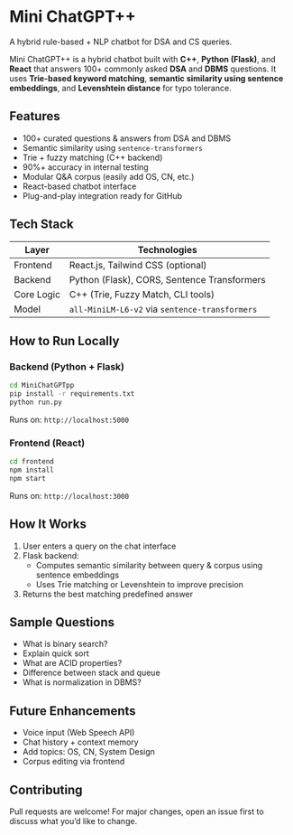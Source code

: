 # Mini ChatGPT++
A hybrid rule-based + NLP chatbot for DSA and CS queries.

Mini ChatGPT++ is a hybrid chatbot built with **C++**, **Python (Flask)**, and **React** that answers 100+ commonly asked **DSA** and **DBMS** questions. It uses **Trie-based keyword matching**, **semantic similarity using sentence embeddings**, and **Levenshtein distance** for typo tolerance.

## Features

-  100+ curated questions & answers from DSA and DBMS
-  Semantic similarity using `sentence-transformers`
-  Trie + fuzzy matching (C++ backend)
-  90%+ accuracy in internal testing
-  Modular Q&A corpus (easily add OS, CN, etc.)
-  React-based chatbot interface
-  Plug-and-play integration ready for GitHub


## Tech Stack

| Layer      | Technologies                            |
|------------|-----------------------------------------|
| Frontend   | React.js, Tailwind CSS (optional)       |
| Backend    | Python (Flask), CORS, Sentence Transformers |
| Core Logic | C++ (Trie, Fuzzy Match, CLI tools)       |
| Model      | `all-MiniLM-L6-v2` via `sentence-transformers` |



##  How to Run Locally

###  Backend (Python + Flask)
```bash
cd MiniChatGPTpp
pip install -r requirements.txt
python run.py
```
Runs on: `http://localhost:5000`

###  Frontend (React)
```bash
cd frontend
npm install
npm start
```
Runs on: `http://localhost:3000`


##  How It Works

1. User enters a query on the chat interface
2. Flask backend:
   - Computes semantic similarity between query & corpus using sentence embeddings
   - Uses Trie matching or Levenshtein to improve precision
3. Returns the best matching predefined answer


## Sample Questions
- What is binary search?
- Explain quick sort
- What are ACID properties?
- Difference between stack and queue
- What is normalization in DBMS?

## Future Enhancements
-  Voice input (Web Speech API)
-  Chat history + context memory
-  Add topics: OS, CN, System Design
-  Corpus editing via frontend


##  Contributing
Pull requests are welcome! For major changes, open an issue first to discuss what you’d like to change.
